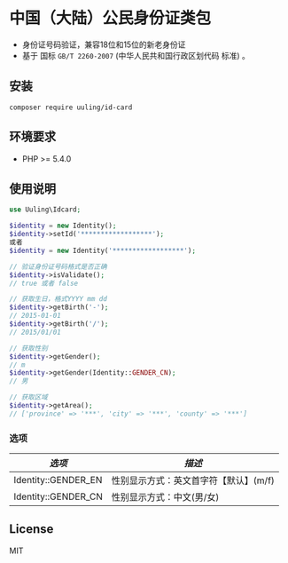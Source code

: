 # 中国（大陆）公民身份证类包

* 身份证号码验证，兼容18位和15位的新老身份证
* 基于 国标 `GB/T 2260-2007` (中华人民共和国行政区划代码 标准) 。

## 安装

`composer require uuling/id-card`

## 环境要求

* PHP >= 5.4.0

## 使用说明

```php
use Uuling\Idcard;

$identity = new Identity();
$identity->setId('******************');
或者
$identity = new Identity('******************');

// 验证身份证号码格式是否正确
$identity->isValidate();
// true 或者 false

// 获取生日，格式YYYY mm dd
$identity->getBirth('-');
// 2015-01-01
$identity->getBirth('/');
// 2015/01/01

// 获取性别
$identity->getGender();
// m
$identity->getGender(Identity::GENDER_CN);
// 男

// 获取区域
$identity->getArea();
// ['province' => '***', 'city' => '***', 'county' => '***']

```

### 选项

|***选项***|***描述***|
|-----------|----------|
|Identity::GENDER_EN|性别显示方式：英文首字符【默认】(m/f)|
|Identity::GENDER_CN|性别显示方式：中文(男/女)|

## License

MIT